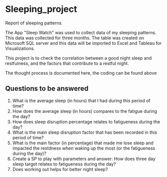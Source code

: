 # Sleeping_project
Report of sleeping patterns.

The App "Sleep Watch" was used to collect data of my sleeping patterns. This data was collected for three months. The table was created on Microsoft SQL server and this data will be imported to Excel and Tableau for Visualizations. 

This project is to check the correlation between a good night sleep and restfulness, and the factors that contribute to a restful night.

The thought process is documented here, the coding can be found above


## Questions to be answered

1. What is the average sleep (in hours) that I had during this period of time?
2. How does the average sleep (in hours) compares to the fatigue during the day?
3. How does sleep disruption percentage relates to fatigueness during the day?
4. What is the main sleep disruption factor that has been recorded in this period of time? 
5. What is the main factor (in percentage) that made me lose sleep and impacted the restdness when waking up the most 
  (or the fatigueness during the day)?
6. Create a SP to play with parameters and answer: How does three day sleep target relates to fatigueness during the day?
7. Does working out helps for better night sleep?

